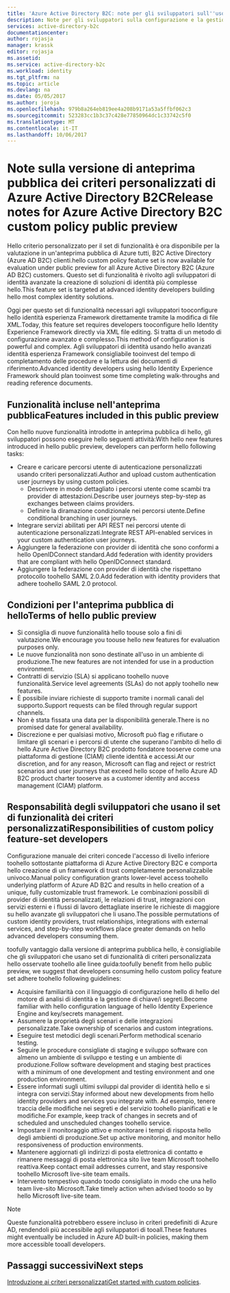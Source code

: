 ```yaml
---
title: 'Azure Active Directory B2C: note per gli sviluppatori sull''uso dei criteri personalizzati | Microsoft Docs'
description: Note per gli sviluppatori sulla configurazione e la gestione di Azure AD B2C con criteri personalizzati
services: active-directory-b2c
documentationcenter: 
author: rojasja
manager: krassk
editor: rojasja
ms.assetid: 
ms.service: active-directory-b2c
ms.workload: identity
ms.tgt_pltfrm: na
ms.topic: article
ms.devlang: na
ms.date: 05/05/2017
ms.author: joroja
ms.openlocfilehash: 979b8a264eb819ee4a208b9171a53a5ffbf062c3
ms.sourcegitcommit: 523283cc1b3c37c428e77850964dc1c33742c5f0
ms.translationtype: MT
ms.contentlocale: it-IT
ms.lasthandoff: 10/06/2017
---
```

# <a name="release-notes-for-azure-active-directory-b2c-custom-policy-public-preview"></a><span data-ttu-id="1937e-103">Note sulla versione di anteprima pubblica dei criteri personalizzati di Azure Active Directory B2C</span><span class="sxs-lookup"><span data-stu-id="1937e-103">Release notes for Azure Active Directory B2C custom policy public preview</span></span>
<span data-ttu-id="1937e-104">Hello criterio personalizzato per il set di funzionalità è ora disponibile per la valutazione in un'anteprima pubblica di Azure tutti, B2C Active Directory (Azure AD B2C) clienti.</span><span class="sxs-lookup"><span data-stu-id="1937e-104">hello custom policy feature set is now available for evaluation under public preview for all Azure Active Directory B2C (Azure AD B2C) customers.</span></span> <span data-ttu-id="1937e-105">Questo set di funzionalità è rivolto agli sviluppatori di identità avanzate la creazione di soluzioni di identità più complesse hello.</span><span class="sxs-lookup"><span data-stu-id="1937e-105">This feature set is targeted at advanced identity developers building hello most complex identity solutions.</span></span>  

<span data-ttu-id="1937e-106">Oggi per questo set di funzionalità necessari agli sviluppatori tooconfigure hello identità esperienza Framework direttamente tramite la modifica di file XML.</span><span class="sxs-lookup"><span data-stu-id="1937e-106">Today, this feature set requires developers tooconfigure hello Identity Experience Framework directly via XML file editing.</span></span> <span data-ttu-id="1937e-107">Si tratta di un metodo di configurazione avanzato e complesso.</span><span class="sxs-lookup"><span data-stu-id="1937e-107">This method of configuration is powerful and complex.</span></span> <span data-ttu-id="1937e-108">Agli sviluppatori di identità usando hello avanzati identità esperienza Framework consigliabile tooinvest del tempo di completamento delle procedure e la lettura dei documenti di riferimento.</span><span class="sxs-lookup"><span data-stu-id="1937e-108">Advanced identity developers using hello Identity Experience Framework should plan tooinvest some time completing walk-throughs and reading reference documents.</span></span> 

## <a name="features-included-in-this-public-preview"></a><span data-ttu-id="1937e-109">Funzionalità incluse nell'anteprima pubblica</span><span class="sxs-lookup"><span data-stu-id="1937e-109">Features included in this public preview</span></span>
<span data-ttu-id="1937e-110">Con hello nuove funzionalità introdotte in anteprima pubblica di hello, gli sviluppatori possono eseguire hello seguenti attività:</span><span class="sxs-lookup"><span data-stu-id="1937e-110">With hello new features introduced in hello public preview, developers can perform hello following tasks:</span></span><br>

* <span data-ttu-id="1937e-111">Creare e caricare percorsi utente di autenticazione personalizzati usando criteri personalizzati.</span><span class="sxs-lookup"><span data-stu-id="1937e-111">Author and upload custom authentication user journeys by using custom policies.</span></span> 
   * <span data-ttu-id="1937e-112">Descrivere in modo dettagliato i percorsi utente come scambi tra provider di attestazioni.</span><span class="sxs-lookup"><span data-stu-id="1937e-112">Describe user journeys step-by-step as exchanges between claims providers.</span></span> 
   * <span data-ttu-id="1937e-113">Definire la diramazione condizionale nei percorsi utente.</span><span class="sxs-lookup"><span data-stu-id="1937e-113">Define conditional branching in user journeys.</span></span> 
* <span data-ttu-id="1937e-114">Integrare servizi abilitati per API REST nei percorsi utente di autenticazione personalizzati.</span><span class="sxs-lookup"><span data-stu-id="1937e-114">Integrate REST API-enabled services in your custom authentication user journeys.</span></span>  
* <span data-ttu-id="1937e-115">Aggiungere la federazione con provider di identità che sono conformi a hello OpenIDConnect standard.</span><span class="sxs-lookup"><span data-stu-id="1937e-115">Add federation with identity providers that are compliant with hello OpenIDConnect standard.</span></span> <br>
* <span data-ttu-id="1937e-116">Aggiungere la federazione con provider di identità che rispettano protocollo toohello SAML 2.0.</span><span class="sxs-lookup"><span data-stu-id="1937e-116">Add federation with identity providers that adhere toohello SAML 2.0 protocol.</span></span> 

## <a name="terms-of-hello-public-preview"></a><span data-ttu-id="1937e-117">Condizioni per l'anteprima pubblica di hello</span><span class="sxs-lookup"><span data-stu-id="1937e-117">Terms of hello public preview</span></span>

* <span data-ttu-id="1937e-118">Si consiglia di nuove funzionalità hello toouse solo a fini di valutazione.</span><span class="sxs-lookup"><span data-stu-id="1937e-118">We encourage you toouse hello new features for evaluation purposes only.</span></span><br>
* <span data-ttu-id="1937e-119">Le nuove funzionalità non sono destinate all'uso in un ambiente di produzione.</span><span class="sxs-lookup"><span data-stu-id="1937e-119">The new features are not intended for use in a production environment.</span></span><br>
* <span data-ttu-id="1937e-120">Contratti di servizio (SLA) si applicano toohello nuove funzionalità.</span><span class="sxs-lookup"><span data-stu-id="1937e-120">Service level agreements (SLAs) do not apply toohello new features.</span></span> <br>
* <span data-ttu-id="1937e-121">È possibile inviare richieste di supporto tramite i normali canali del supporto.</span><span class="sxs-lookup"><span data-stu-id="1937e-121">Support requests can be filed through regular support channels.</span></span> <br>
* <span data-ttu-id="1937e-122">Non è stata fissata una data per la disponibilità generale.</span><span class="sxs-lookup"><span data-stu-id="1937e-122">There is no promised date for general availability.</span></span><br>
* <span data-ttu-id="1937e-123">Discrezione e per qualsiasi motivo, Microsoft può flag e rifiutare o limitare gli scenari e i percorsi di utente che superano l'ambito di hello di hello Azure Active Directory B2C prodotto fondatore tooserve come una piattaforma di gestione (CIAM) cliente identità e accessi.</span><span class="sxs-lookup"><span data-stu-id="1937e-123">At our discretion, and for any reason, Microsoft can flag and reject or restrict scenarios and user journeys that exceed hello scope of hello Azure AD B2C product charter tooserve as a customer identity and access management (CIAM) platform.</span></span>

## <a name="responsibilities-of-custom-policy-feature-set-developers"></a><span data-ttu-id="1937e-124">Responsabilità degli sviluppatori che usano il set di funzionalità dei criteri personalizzati</span><span class="sxs-lookup"><span data-stu-id="1937e-124">Responsibilities of custom policy feature-set developers</span></span>
<span data-ttu-id="1937e-125">Configurazione manuale dei criteri concede l'accesso di livello inferiore toohello sottostante piattaforma di Azure Active Directory B2C e comporta hello creazione di un framework di trust completamente personalizzabile univoco.</span><span class="sxs-lookup"><span data-stu-id="1937e-125">Manual policy configuration grants lower-level access toohello underlying platform of Azure AD B2C and results in hello creation of a unique, fully customizable trust framework.</span></span> <span data-ttu-id="1937e-126">Le combinazioni possibili di provider di identità personalizzati, le relazioni di trust, integrazioni con servizi esterni e i flussi di lavoro dettagliate inserire le richieste di maggiore su hello avanzate gli sviluppatori che li usano.</span><span class="sxs-lookup"><span data-stu-id="1937e-126">The possible permutations of custom identity providers, trust relationships, integrations with external services, and step-by-step workflows place greater demands on hello advanced developers consuming them.</span></span>

<span data-ttu-id="1937e-127">toofully vantaggio dalla versione di anteprima pubblica hello, è consigliabile che gli sviluppatori che usano set di funzionalità di criteri personalizzata hello osservate toohello alle linee guida:</span><span class="sxs-lookup"><span data-stu-id="1937e-127">toofully benefit from hello public preview, we suggest that developers consuming hello custom policy feature set adhere toohello following guidelines:</span></span>
* <span data-ttu-id="1937e-128">Acquisire familiarità con il linguaggio di configurazione hello di hello del motore di analisi di identità e la gestione di chiave/i segreti.</span><span class="sxs-lookup"><span data-stu-id="1937e-128">Become familiar with hello configuration language of hello Identity Experience Engine and key/secrets management.</span></span>
* <span data-ttu-id="1937e-129">Assumere la proprietà degli scenari e delle integrazioni personalizzate.</span><span class="sxs-lookup"><span data-stu-id="1937e-129">Take ownership of scenarios and custom integrations.</span></span>
* <span data-ttu-id="1937e-130">Eseguire test metodici degli scenari.</span><span class="sxs-lookup"><span data-stu-id="1937e-130">Perform methodical scenario testing.</span></span>
* <span data-ttu-id="1937e-131">Seguire le procedure consigliate di staging e sviluppo software con almeno un ambiente di sviluppo e testing e un ambiente di produzione.</span><span class="sxs-lookup"><span data-stu-id="1937e-131">Follow software development and staging best practices with a minimum of one development and testing environment and one production environment.</span></span>
* <span data-ttu-id="1937e-132">Essere informati sugli ultimi sviluppi dal provider di identità hello e si integra con servizi.</span><span class="sxs-lookup"><span data-stu-id="1937e-132">Stay informed about new developments from hello identity providers and services you integrate with.</span></span> <span data-ttu-id="1937e-133">Ad esempio, tenere traccia delle modifiche nei segreti e del servizio toohello pianificati e le modifiche.</span><span class="sxs-lookup"><span data-stu-id="1937e-133">For example, keep track of changes in secrets and of scheduled and unscheduled changes toohello service.</span></span>
* <span data-ttu-id="1937e-134">Impostare il monitoraggio attivo e monitorare i tempi di risposta hello degli ambienti di produzione.</span><span class="sxs-lookup"><span data-stu-id="1937e-134">Set up active monitoring, and monitor hello responsiveness of production environments.</span></span>
* <span data-ttu-id="1937e-135">Mantenere aggiornati gli indirizzi di posta elettronica di contatto e rimanere messaggi di posta elettronica sito live team Microsoft toohello reattiva.</span><span class="sxs-lookup"><span data-stu-id="1937e-135">Keep contact email addresses current, and stay responsive toohello Microsoft live-site team emails.</span></span>
* <span data-ttu-id="1937e-136">Intervento tempestivo quando toodo consigliato in modo che una hello team live-sito Microsoft.</span><span class="sxs-lookup"><span data-stu-id="1937e-136">Take timely action when advised toodo so by hello Microsoft live-site team.</span></span> 


>[!NOTE]
><span data-ttu-id="1937e-137">Queste funzionalità potrebbero essere incluso in criteri predefiniti di Azure AD, rendendoli più accessibile agli sviluppatori di tooall.</span><span class="sxs-lookup"><span data-stu-id="1937e-137">These features might eventually be included in Azure AD built-in policies, making them more accessible tooall developers.</span></span>

## <a name="next-steps"></a><span data-ttu-id="1937e-138">Passaggi successivi</span><span class="sxs-lookup"><span data-stu-id="1937e-138">Next steps</span></span>
<span data-ttu-id="1937e-139">[Introduzione ai criteri personalizzati](active-directory-b2c-get-started-custom.md)</span><span class="sxs-lookup"><span data-stu-id="1937e-139">[Get started with custom policies](active-directory-b2c-get-started-custom.md).</span></span>
